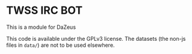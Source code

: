 TWSS IRC BOT 
============

This is a module for DaZeus

This code is available under the GPLv3 license. The datasets (the non-js files
in `data/`) are not to be used elsewhere.
